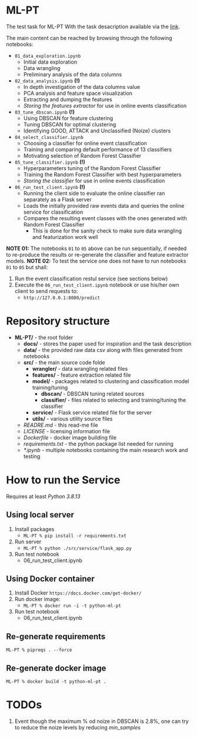 # ML-PT
The test task for ML-PT With the task desacription available via the [link](https://heyiamsasha.notion.site/ML-PT-0bc4ce5012604ed397f040a1bdc29858).

The main content can be reached by browsing through the following notebooks:
* ``01_data_exploration.ipynb``
    - Initial data exploration
    - Data wrangling
    - Preliminary analysis of the data columns
* ``02_data_analysis.ipynb`` **(!)**
    - In depth investigation of the data columns value
    - PCA analysis and feature space visualization
    - Extracting and dumping the features
    - *Storing the features extractor* for use in online events classification
* ``03_tune_dbscan.ipynb`` **(!)**
    - Using DBSCAN for feature clustering
    - Tuning DBSCAN for optimal clustering
    - Identifying GOOD, ATTACK and Unclassified (Noize) clusters
* ``04_select_classifier.ipynb``
    - Choosing a classifier for online event classification
    - Training and comparing default performance of 13 classifiers
    - Motivating selection of Random Forest Classifier 
* ``05_tune_classifier.ipynb`` **(!)**
    - Hyperparameters tuning of the Random Forest Classifier
    - Training the Random Forest Classifier with best hyperparameters
    - *Storing the classifier* for use in online events classification
* ``06_run_test_client.ipynb`` **(!)**
    - Running the client side to evaluate the online classifier ran separately as a Flask server
    - Loads the initially provided raw events data and queries the online service for classification
    - Compares the resulting event classes with the ones generated with Random Forest Classifier
        - This is done for the sanity check to make sure data wrangling and featurization work well

**NOTE 01:** The notebooks ``01`` to ``05`` above can be run sequentially, if needed to re-produce the results or re-generate the classifier and feature extractor models.
**NOTE 02:** To test the service one does not have to run notebooks ``01`` to ``05`` but shall:
1. Run the event classification restul service (see sections below)
2. Execute the ``06_run_test_client.ipynb`` notebook or use his/her own client to send requests to:
    * ``http://127.0.0.1:8080/predict``

# Repository structure

* **ML-PT/** - the root folder
    * **docs/** - stores the paper used for inspiration and the task description
    * **data/** - the provided raw data csv along with files generated from notebooks
    * **src/** - the main source code folde
        * **wrangler/** - data wrangling related files
        * **features/** - feature extraction related file
        * **model/** - packages related to clustering and classification model training/tuning
            * **dbscan/** - DBSCAN tuning related sources
            * **classifier/** - files related to selecting and training/tuning the classifier
        * **service/** - Flask service related file for the server
        * **utils/** - various utility source files
   * *READRE.md* - this read-me file
   * *LICENSE* - licensing information file
   * *Dockerfile* - docker image building file
   * *requirements.txt* - the python package list needed for running
   * *\*.ipynb* - multiple notebooks containing the main research work and testing

# How to run the Service
Requires at least *Python 3.8.13*

## Using local server

1. Install packages
    * ``ML-PT % pip install -r requirements.txt``
2. Run server
    * ``ML-PT % python ./src/service/flask_app.py``
3. Run test notebook
    * 06_run_test_client.ipynb

## Using Docker container

1. Install Docker
     ``https://docs.docker.com/get-docker/``
3. Run docker image:
    * ``ML-PT % docker run -i -t python-ml-pt``
4. Run test notebook
    * 06_run_test_client.ipynb

## Re-generate requirements
``ML-PT % pipreqs . --force``

## Re-generate docker image
``ML-PT % docker build -t python-ml-pt .``

# TODOs
1. Event though the maximum % od noize in DBSCAN is 2.8%, one can try to reduce the noize levels by reducing *min_samples*
